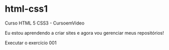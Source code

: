 # html-css1
 Curso HTML 5 CSS3 - CursoemVideo

Eu estou aprendendo a criar sites e agora vou gerenciar meus repositórios!

<a herf = "https://guartierielcio.github.io/html-css1/exercicios/ex001/index.html"> Executar o exercício 001
